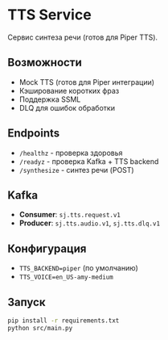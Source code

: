 # TTS Service

Сервис синтеза речи (готов для Piper TTS).

## Возможности

- Mock TTS (готов для Piper интеграции)
- Кэширование коротких фраз
- Поддержка SSML
- DLQ для ошибок обработки

## Endpoints

- `/healthz` - проверка здоровья
- `/readyz` - проверка Kafka + TTS backend
- `/synthesize` - синтез речи (POST)

## Kafka

- **Consumer**: `sj.tts.request.v1`
- **Producer**: `sj.tts.audio.v1`, `sj.tts.dlq.v1`

## Конфигурация

- `TTS_BACKEND=piper` (по умолчанию)
- `TTS_VOICE=en_US-amy-medium`

## Запуск

```bash
pip install -r requirements.txt
python src/main.py
```

